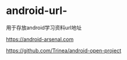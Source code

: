 android-url-
============

用于存放android学习资料url地址

https://android-arsenal.com

https://github.com/Trinea/android-open-project
